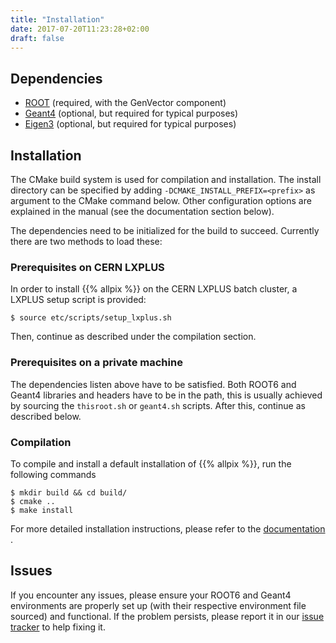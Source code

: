 ```yaml
---
title: "Installation"
date: 2017-07-20T11:23:28+02:00
draft: false
---
```


## Dependencies
* [ROOT](https://root.cern.ch/building-root) (required, with the GenVector component)
* [Geant4](http://geant4.web.cern.ch/geant4/UserDocumentation/UsersGuides/InstallationGuide/html/ch02.html) (optional, but required for typical purposes)
* [Eigen3](http://eigen.tuxfamily.org/index.php?title=Main_Page) (optional, but required for typical purposes)

## Installation
The CMake build system is used for compilation and installation. The install directory can be specified by adding `-DCMAKE_INSTALL_PREFIX=<prefix>` as argument to the CMake command below. Other configuration options are explained in the manual (see the documentation section below).

The dependencies need to be initialized for the build to succeed. Currently there are two methods to load these:

### Prerequisites on CERN LXPLUS
In order to install {{% allpix %}} on the CERN LXPLUS batch cluster, a LXPLUS setup script is provided:
```
$ source etc/scripts/setup_lxplus.sh
```
Then, continue as described under the compilation section.

### Prerequisites on a private machine
The dependencies listen above have to be satisfied. Both ROOT6 and Geant4 libraries and headers have to be in the path, this is usually achieved by sourcing the `thisroot.sh` or `geant4.sh` scripts. After this, continue as described below.

### Compilation
To compile and install a default installation of {{% allpix %}}, run the following commands

```
$ mkdir build && cd build/
$ cmake ..
$ make install
```

For more detailed installation instructions, please refer to the [documentation]("usermanual/allpix-manual.html") .

## Issues
If you encounter any issues, please ensure your ROOT6 and Geant4 environments are properly set up (with their respective environment file sourced) and functional. If the problem persists, please report it in our [issue tracker](https://gitlab.cern.ch/simonspa/allpix-squared/issues) to help fixing it.
